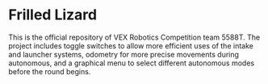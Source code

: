 # Frilled Lizard
This is the official repository of VEX Robotics Competition team 5588T. The project includes toggle switches to allow more efficient uses of the intake and launcher systems, odometry for more precise movements during autonomous, and a graphical menu to select different autonomous modes before the round begins.